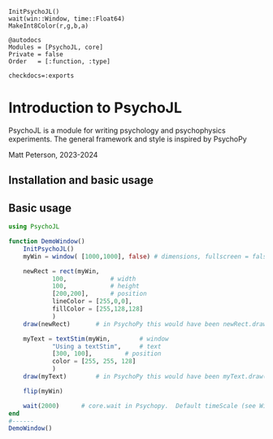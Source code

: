 ```@docs
InitPsychoJL()
wait(win::Window, time::Float64)
MakeInt8Color(r,g,b,a)

```



```
@autodocs
Modules = [PsychoJL, core]
Private = false
Order   = [:function, :type]
```

```
checkdocs=:exports
```



# Introduction to PsychoJL

PsychoJL is a module for writing psychology and psychophysics experiments.  The general framework 
and style is inspired by PsychoPy

Matt Peterson, 2023-2024

## Installation and basic usage

## Basic usage

```julia
using PsychoJL

function DemoWindow()
	InitPsychoJL()
	myWin = window( [1000,1000], false)	# dimensions, fullscreen = false

	newRect = rect(myWin, 
			100,			# width
			100, 			# height
			[200,200],		# position
			lineColor = [255,0,0], 
			fillColor = [255,128,128] 
			)
	draw(newRect) 		# in PsychoPy this would have been newRect.draw()

	myText = textStim(myWin,  		# window
			"Using a textStim", 	# text
			[300, 100], 		# position
			color = [255, 255, 128]
			)
	draw(myText) 		# in PsychoPy this would have been myText.draw()

	flip(myWin)

	wait(2000)		# core.wait in Psychopy.  Default timeScale (see Window) is in milliseconds.
end
#------
DemoWindow()
```
